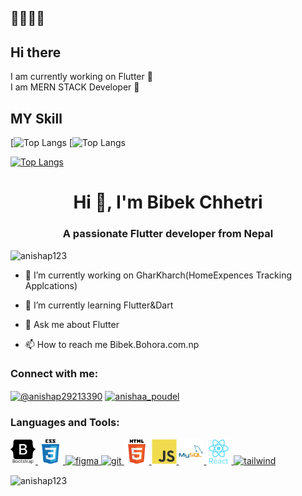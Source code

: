 
## 🥇🥇🥇🥇
## Hi there 
I am currently working on Flutter :metal:  
I am  MERN STACK Developer :muscle:   


## MY Skill
[![Top Langs](https://img.shields.io/badge/-flutter-black?logo=flutter)
[![Top Langs](https://img.shields.io/badge/-Reacts-black?logo=React)



[![Top Langs](https://github-readme-stats.vercel.app/api/top-langs/?username=anuraghazra&layout=compact)](https://github.com/anuraghazra/github-readme-stats)
<h1 align="center">Hi 👋, I'm Bibek Chhetri</h1>
<h3 align="center">A passionate Flutter developer from Nepal</h3>

<p align="left"> <img src="https://komarev.com/ghpvc/?username=anishap123&label=Profile%20views&color=0e75b6&style=flat" alt="anishap123" /> </p>

- 🔭 I’m currently working on GharKharch(HomeExpences Tracking Applcations)

- 🌱 I’m currently learning Flutter&Dart

- 💬 Ask me about Flutter 

- 📫 How to reach me Bibek.Bohora.com.np

<h3 align="left">Connect with me:</h3>
<p align="left">
<a href="https://twitter.com/@anishap29213390" target="blank"><img align="center" src="https://raw.githubusercontent.com/rahuldkjain/github-profile-readme-generator/master/src/images/icons/Social/twitter.svg" alt="@anishap29213390" height="30" width="40" /></a>
<a href="https://instagram.com/anishaa_poudel" target="blank"><img align="center" src="https://raw.githubusercontent.com/rahuldkjain/github-profile-readme-generator/master/src/images/icons/Social/instagram.svg" alt="anishaa_poudel" height="30" width="40" /></a>
</p>

<h3 align="left">Languages and Tools:</h3>
<p align="left"> <a href="https://getbootstrap.com" target="_blank" rel="noreferrer"> <img src="https://raw.githubusercontent.com/devicons/devicon/master/icons/bootstrap/bootstrap-plain-wordmark.svg" alt="bootstrap" width="40" height="40"/> </a> <a href="https://www.w3schools.com/css/" target="_blank" rel="noreferrer"> <img src="https://raw.githubusercontent.com/devicons/devicon/master/icons/css3/css3-original-wordmark.svg" alt="css3" width="40" height="40"/> </a> <a href="https://www.figma.com/" target="_blank" rel="noreferrer"> <img src="https://www.vectorlogo.zone/logos/figma/figma-icon.svg" alt="figma" width="40" height="40"/> </a> <a href="https://git-scm.com/" target="_blank" rel="noreferrer"> <img src="https://www.vectorlogo.zone/logos/git-scm/git-scm-icon.svg" alt="git" width="40" height="40"/> </a> <a href="https://www.w3.org/html/" target="_blank" rel="noreferrer"> <img src="https://raw.githubusercontent.com/devicons/devicon/master/icons/html5/html5-original-wordmark.svg" alt="html5" width="40" height="40"/> </a> <a href="https://developer.mozilla.org/en-US/docs/Web/JavaScript" target="_blank" rel="noreferrer"> <img src="https://raw.githubusercontent.com/devicons/devicon/master/icons/javascript/javascript-original.svg" alt="javascript" width="40" height="40"/> </a> <a href="https://www.mysql.com/" target="_blank" rel="noreferrer"> <img src="https://raw.githubusercontent.com/devicons/devicon/master/icons/mysql/mysql-original-wordmark.svg" alt="mysql" width="40" height="40"/> </a> <a href="https://reactjs.org/" target="_blank" rel="noreferrer"> <img src="https://raw.githubusercontent.com/devicons/devicon/master/icons/react/react-original-wordmark.svg" alt="react" width="40" height="40"/> </a> <a href="https://tailwindcss.com/" target="_blank" rel="noreferrer"> <img src="https://www.vectorlogo.zone/logos/tailwindcss/tailwindcss-icon.svg" alt="tailwind" width="40" height="40"/> </a> </p>

<p><img align="center" src="https://github-readme-stats.vercel.app/api/top-langs?username=anishap123&show_icons=true&locale=en&layout=compact" alt="anishap123" /></p>
